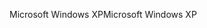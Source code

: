 <span data-ttu-id="0000c-101">Microsoft Windows XP</span><span class="sxs-lookup"><span data-stu-id="0000c-101">Microsoft Windows XP</span></span>